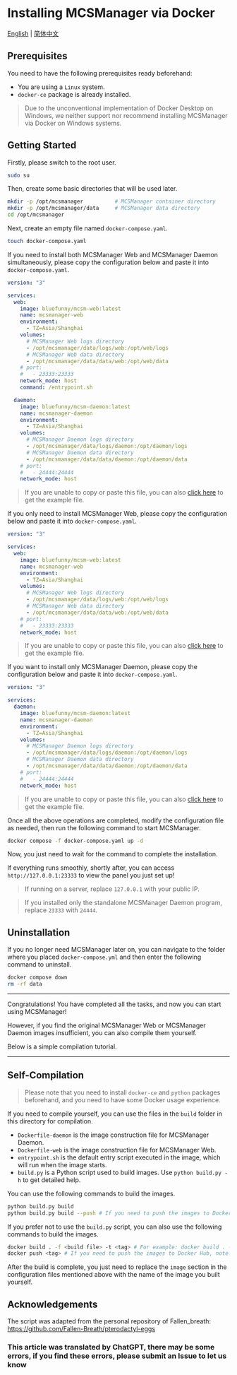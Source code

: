 # Installing MCSManager via Docker

[English](README.md) | [简体中文](./README_cn.md)

## Prerequisites

You need to have the following prerequisites ready beforehand:

- You are using a `Linux` system.
- `docker-ce` package is already installed.

> Due to the unconventional implementation of Docker Desktop on Windows, we neither support nor recommend installing MCSManager via Docker on Windows systems.

## Getting Started

Firstly, please switch to the root user.

```bash
sudo su
```

Then, create some basic directories that will be used later.

```bash
mkdir -p /opt/mcsmanager          # MCSManager container directory
mkdir -p /opt/mcsmanager/data     # MCSManager data directory
cd /opt/mcsmanager
```

Next, create an empty file named `docker-compose.yaml`.

```bash
touch docker-compose.yaml
```

If you need to install both MCSManager Web and MCSManager Daemon simultaneously, please copy the configuration below and paste it into `docker-compose.yaml`.

```yaml
version: "3"

services:
  web:
    image: bluefunny/mcsm-web:latest
    name: mcsmanager-web
    environment:
      - TZ=Asia/Shanghai
    volumes:
      # MCSManager Web logs directory
      - /opt/mcsmanager/data/logs/web:/opt/web/logs
      # MCSManager Web data directory
      - /opt/mcsmanager/data/data/web:/opt/web/data
    # port:
    #   - 23333:23333 
    network_mode: host
    command: /entrypoint.sh

  daemon:
    image: bluefunny/mcsm-daemon:latest
    name: mcsmanager-daemon
    environment:
      - TZ=Asia/Shanghai
    volumes:
      # MCSManager Daemon logs directory
      - /opt/mcsmanager/data/logs/daemon:/opt/daemon/logs
      # MCSManager Daemon data directory
      - /opt/mcsmanager/data/data/daemon:/opt/daemon/data
    # port:
    #   - 24444:24444
    network_mode: host
```

> If you are unable to copy or paste this file, you can also [click here](../examples/en/full.yaml) to get the example file.

If you only need to install MCSManager Web, please copy the configuration below and paste it into `docker-compose.yaml`.

```yaml
version: "3"

services:
  web:
    image: bluefunny/mcsm-web:latest
    name: mcsmanager-web
    environment:
      - TZ=Asia/Shanghai
    volumes:
      # MCSManager Web logs directory
      - /opt/mcsmanager/data/logs/web:/opt/web/logs
      # MCSManager Web data directory
      - /opt/mcsmanager/data/data/web:/opt/web/data
    # port:
    #   - 23333:23333 
    network_mode: host
```

> If you are unable to copy or paste this file, you can also [click here](../examples/en/web.yaml) to get the example file.

If you want to install only MCSManager Daemon, please copy the configuration below and paste it into `docker-compose.yaml`.

```yaml
version: "3"

services:
  daemon:
    image: bluefunny/mcsm-daemon:latest
    name: mcsmanager-daemon
    environment:
      - TZ=Asia/Shanghai
    volumes:
      # MCSManager Daemon logs directory
      - /opt/mcsmanager/data/logs/daemon:/opt/daemon/logs
      # MCSManager Daemon data directory
      - /opt/mcsmanager/data/data/daemon:/opt/daemon/data
    # port:
    #   - 24444:24444
    network_mode: host
```

> If you are unable to copy or paste this file, you can also [click here](../examples/en/daemon.yaml) to get the example file.

Once all the above operations are completed, modify the configuration file as needed, then run the following command to start MCSManager.

```bash
docker compose -f docker-compose.yaml up -d
```

Now, you just need to wait for the command to complete the installation.

If everything runs smoothly, shortly after, you can access `http://127.0.0.1:23333` to view the panel you just set up!

> If running on a server, replace `127.0.0.1` with your public IP.

> If you installed only the standalone MCSManager Daemon program, replace `23333` with `24444`.

## Uninstallation

If you no longer need MCSManager later on, you can navigate to the folder where you placed `docker-compose.yml` and then enter the following command to uninstall.

```bash
docker compose down
rm -rf data
```

---

Congratulations! You have completed all the tasks, and now you can start using MCSManager!

However, if you find the original MCSManager Web or MCSManager Daemon images insufficient, you can also compile them yourself.

Below is a simple compilation tutorial.

---

## Self-Compilation

> Please note that you need to install `docker-ce` and `python` packages beforehand, and you need to have some Docker usage experience.

If you need to compile yourself, you can use the files in the `build` folder in this directory for compilation.

- `Dockerfile-daemon` is the image construction file for MCSManager Daemon.
- `Dockerfile-web` is the image construction file for MCSManager Web.
- `entrypoint.sh` is the default entry script executed in the image, which will run when the image starts.
- `build.py` is a Python script used to build images. Use `python build.py -h` to get detailed help.

You can use the following commands to build the images.

```bash
python build.py build
python build.py build --push # If you need to push the images to Docker Hub, note: this requires you to pre-configure Docker Registry yourself.
```

If you prefer not to use the `build.py` script, you can also use the following commands to build the images.

```bash
docker build . -f <build file> -t <tag> # For example: docker build . -f Dockerfile -t bluefunny/mcsm-daemon:9 --build-arg TYPE=daemon --build-arg VERSION=9
docker push <tag> # If you need to push the images to Docker Hub, note: this requires you to pre-configure Docker Registry yourself.
```

After the build is complete, you just need to replace the `image` section in the configuration files mentioned above with the name of the image you built yourself.

## Acknowledgements

The script was adapted from the personal repository of Fallen_breath: https://github.com/Fallen-Breath/pterodactyl-eggs

### This article was translated by ChatGPT, there may be some errors, if you find these errors, please submit an Issue to let us know